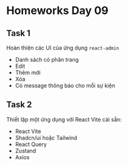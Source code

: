 # Homeworks Day 09

## Task 1

Hoàn thiện các UI của ứng dụng `react-admin`

- Danh sách có phân trang
- Edit
- Thêm mới
- Xóa
- Có message thông báo cho mỗi sự kiện

## Task 2

Thiết lập một ứng dụng với React Vite cài sẵn:

- React Vite
- Shadcn/ui hoặc Tailwind
- React Query
- Zustand
- Axios